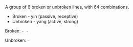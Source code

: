 A group of 6 broken or unbroken lines, with 64 combinations.

 - Broken - yin (passive, receptive)
 - Unbroken - yang (active, strong)

Broken:  `- -`

Unbroken:  `—`
